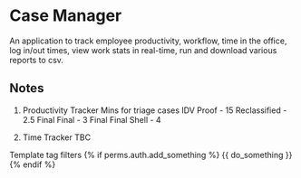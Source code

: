 # Case Manager

An application to track employee productivity, workflow, time in the office, log in/out times, view work stats in real-time, run and download various reports to csv.

## Notes

1. Productivity Tracker
Mins for triage cases
IDV Proof - 15
Reclassified - 2.5
Final Final - 3
Final Final Shell - 4

2. Time Tracker
TBC


Template tag filters
{% if perms.auth.add_something %}
 {{ do_something }}
{% endif %}
